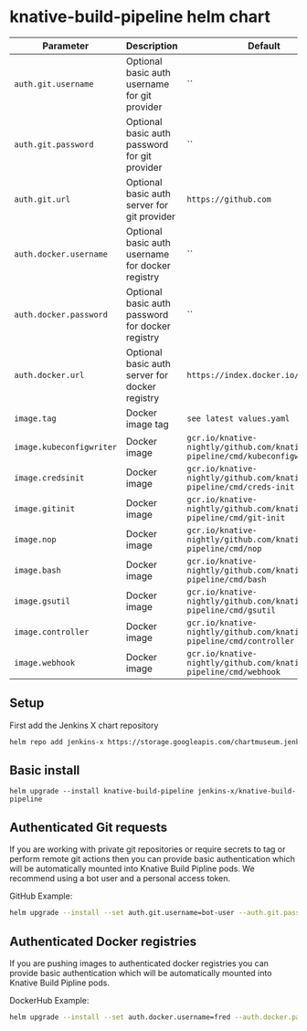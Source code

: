 # knative-build-pipeline helm chart

|       Parameter                 |           Description                             |                         Default                                                 |
|----------------------------------------|---------------------------------------------------|--------------------------------------------------------------------------|
| `auth.git.username`             | Optional basic auth username for git provider     | ``                                                                              |
| `auth.git.password`             | Optional basic auth password for git provider     | ``                                                                              |
| `auth.git.url`                  | Optional basic auth server for git provider       | `https://github.com`                                                            |
| `auth.docker.username`          | Optional basic auth username for docker registry  | ``                                                                              |
| `auth.docker.password`          | Optional basic auth password for docker registry  | ``                                                                              |
| `auth.docker.url`               | Optional basic auth server for docker registry    | `https://index.docker.io/v1/`                                                   |
| `image.tag`                     | Docker image tag                                  | `see latest values.yaml`                                                        |
| `image.kubeconfigwriter`        | Docker image                                      | `gcr.io/knative-nightly/github.com/knative/build-pipeline/cmd/kubeconfigwriter` |
| `image.credsinit`               | Docker image                                      | `gcr.io/knative-nightly/github.com/knative/build-pipeline/cmd/creds-init`       |
| `image.gitinit`                 | Docker image                                      | `gcr.io/knative-nightly/github.com/knative/build-pipeline/cmd/git-init`         |
| `image.nop`                     | Docker image                                      | `gcr.io/knative-nightly/github.com/knative/build-pipeline/cmd/nop`              |
| `image.bash`                    | Docker image                                      | `gcr.io/knative-nightly/github.com/knative/build-pipeline/cmd/bash`             |
| `image.gsutil`                  | Docker image                                      | `gcr.io/knative-nightly/github.com/knative/build-pipeline/cmd/gsutil`           |
| `image.controller`              | Docker image                                      | `gcr.io/knative-nightly/github.com/knative/build-pipeline/cmd/controller`       |
| `image.webhook`                 | Docker image                                      | `gcr.io/knative-nightly/github.com/knative/build-pipeline/cmd/webhook`          |

## Setup
First add the Jenkins X chart repository

```sh
helm repo add jenkins-x https://storage.googleapis.com/chartmuseum.jenkins-x.io
```

## Basic install
```
helm upgrade --install knative-build-pipeline jenkins-x/knative-build-pipeline
```

## Authenticated Git requests
If you are working with private git repositories or require secrets to tag or perform remote git actions then you can provide basic authentication which will be automatically mounted into Knative Build Pipline pods.  We recommend using a bot user and a personal access token.

GitHub Example:

```sh
helm upgrade --install --set auth.git.username=bot-user --auth.git.password=123456abcdef --auth.git.url=https://github.com knative-build-pipeline jenkins-x/knative-build-pipeline 
```
## Authenticated Docker registries
If you are pushing images to authenticated docker registries you can provide basic authentication which will be automatically mounted into Knative Build Pipline pods.

DockerHub Example:

```sh
helm upgrade --install --set auth.docker.username=fred --auth.docker.password=flintstone --auth.docker.url=https://index.docker.io/v1  knative-build-pipeline jenkins-x/knative-build-pipeline 
```